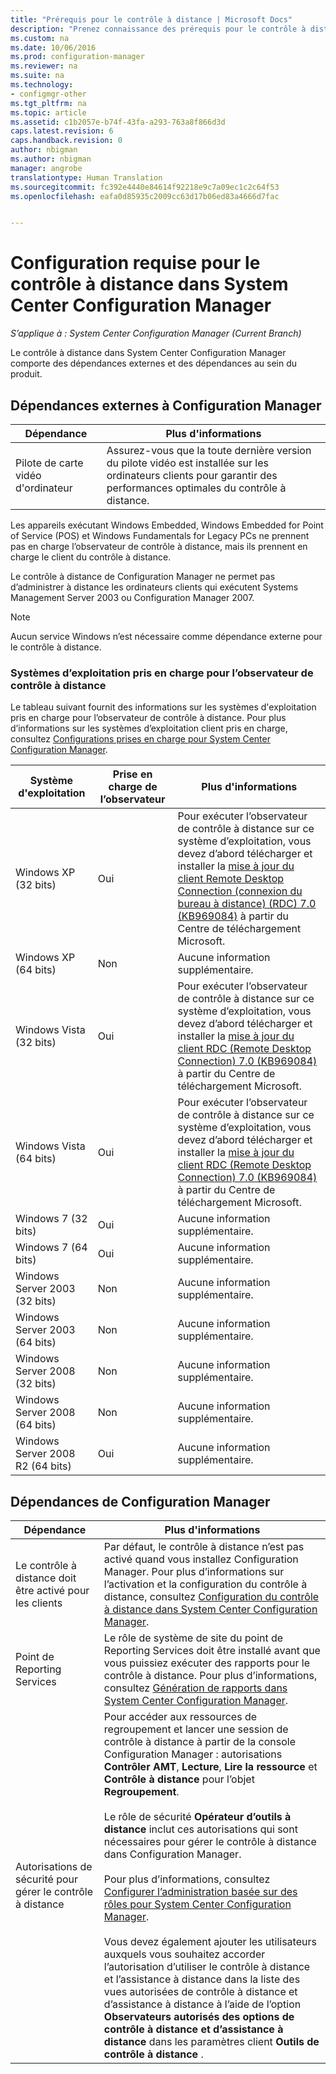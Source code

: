 ```yaml
---
title: "Prérequis pour le contrôle à distance | Microsoft Docs"
description: "Prenez connaissance des prérequis pour le contrôle à distance dans System Center Configuration Manager."
ms.custom: na
ms.date: 10/06/2016
ms.prod: configuration-manager
ms.reviewer: na
ms.suite: na
ms.technology:
- configmgr-other
ms.tgt_pltfrm: na
ms.topic: article
ms.assetid: c1b2057e-b74f-43fa-a293-763a8f866d3d
caps.latest.revision: 6
caps.handback.revision: 0
author: nbigman
ms.author: nbigman
manager: angrobe
translationtype: Human Translation
ms.sourcegitcommit: fc392e4440e84614f92218e9c7a09ec1c2c64f53
ms.openlocfilehash: eafa0d85935c2009cc63d17b06ed83a4666d7fac


---
```

# <a name="prerequisites-for-remote-control-in-system-center-configuration-manager"></a>Configuration requise pour le contrôle à distance dans System Center Configuration Manager

*S’applique à : System Center Configuration Manager (Current Branch)*

Le contrôle à distance dans System Center Configuration Manager comporte des dépendances externes et des dépendances au sein du produit.  

## <a name="dependencies-external-to-configuration-manager"></a>Dépendances externes à Configuration Manager  

|Dépendance|Plus d'informations|  
|----------------|----------------------|  
|Pilote de carte vidéo d'ordinateur|Assurez-vous que la toute dernière version du pilote vidéo est installée sur les ordinateurs clients pour garantir des performances optimales du contrôle à distance.|  

 Les appareils exécutant Windows Embedded, Windows Embedded for Point of Service (POS) et Windows Fundamentals for Legacy PCs ne prennent pas en charge l’observateur de contrôle à distance, mais ils prennent en charge le client du contrôle à distance.  

 Le contrôle à distance de Configuration Manager ne permet pas d’administrer à distance les ordinateurs clients qui exécutent Systems Management Server 2003 ou Configuration Manager 2007.  

> [!NOTE]  
>  Aucun service Windows n’est nécessaire comme dépendance externe pour le contrôle à distance.  

### <a name="supported-operating-systems-for-the-remote-control-viewer"></a>Systèmes d’exploitation pris en charge pour l’observateur de contrôle à distance  
 Le tableau suivant fournit des informations sur les systèmes d'exploitation pris en charge pour l’observateur de contrôle à distance. Pour plus d’informations sur les systèmes d’exploitation client pris en charge, consultez [Configurations prises en charge pour System Center Configuration Manager](../../../../core/plan-design/configs/supported-configurations.md).  

|Système d'exploitation|Prise en charge de l’observateur|Plus d'informations|  
|----------------------|--------------------|----------------------|  
|Windows XP (32 bits)|Oui|Pour exécuter l’observateur de contrôle à distance sur ce système d’exploitation, vous devez d’abord télécharger et installer la [mise à jour du client Remote Desktop Connection (connexion du bureau à distance) (RDC) 7.0 (KB969084)](https://www.microsoft.com/en-us/download/details.aspx?id=12767) à partir du Centre de téléchargement Microsoft.|  
|Windows XP (64 bits)|Non|Aucune information supplémentaire.|  
|Windows Vista (32 bits)|Oui|Pour exécuter l’observateur de contrôle à distance sur ce système d’exploitation, vous devez d’abord télécharger et installer la [mise à jour du client RDC (Remote Desktop Connection) 7.0 (KB969084)](https://www.microsoft.com/en-us/download/details.aspx?id=12767) à partir du Centre de téléchargement Microsoft.|  
|Windows Vista (64 bits)|Oui|Pour exécuter l’observateur de contrôle à distance sur ce système d’exploitation, vous devez d’abord télécharger et installer la [mise à jour du client RDC (Remote Desktop Connection) 7.0 (KB969084)](https://www.microsoft.com/en-us/download/details.aspx?id=12767) à partir du Centre de téléchargement Microsoft.|  
|Windows 7 (32 bits)|Oui|Aucune information supplémentaire.|  
|Windows 7 (64 bits)|Oui|Aucune information supplémentaire.|  
|Windows Server 2003 (32 bits)|Non|Aucune information supplémentaire.|  
|Windows Server 2003 (64 bits)|Non|Aucune information supplémentaire.|  
|Windows Server 2008 (32 bits)|Non|Aucune information supplémentaire.|  
|Windows Server 2008 (64 bits)|Non|Aucune information supplémentaire.|  
|Windows Server 2008 R2 (64 bits)|Oui|Aucune information supplémentaire.|  

## <a name="configuration-manager-dependencies"></a>Dépendances de Configuration Manager  

|Dépendance|Plus d'informations|  
|----------------|----------------------|  
|Le contrôle à distance doit être activé pour les clients|Par défaut, le contrôle à distance n’est pas activé quand vous installez Configuration Manager. Pour plus d’informations sur l’activation et la configuration du contrôle à distance, consultez [Configuration du contrôle à distance dans System Center Configuration Manager](../../../../core/clients/manage/remote-control/configuring-remote-control.md).|  
|Point de Reporting Services|Le rôle de système de site du point de Reporting Services doit être installé avant que vous puissiez exécuter des rapports pour le contrôle à distance. Pour plus d’informations, consultez [Génération de rapports dans System Center Configuration Manager](../../../../core/servers/manage/reporting.md).|  
|Autorisations de sécurité pour gérer le contrôle à distance|Pour accéder aux ressources de regroupement et lancer une session de contrôle à distance à partir de la console Configuration Manager : autorisations **Contrôler AMT**, **Lecture**, **Lire la ressource** et **Contrôle à distance** pour l’objet **Regroupement**.<br /><br /> Le rôle de sécurité **Opérateur d’outils à distance** inclut ces autorisations qui sont nécessaires pour gérer le contrôle à distance dans Configuration Manager.<br /><br /> Pour plus d’informations, consultez [Configurer l’administration basée sur des rôles pour System Center Configuration Manager](../../../../core/servers/deploy/configure/configure-role-based-administration.md).<br /><br /> Vous devez également ajouter les utilisateurs auxquels vous souhaitez accorder l’autorisation d’utiliser le contrôle à distance et l’assistance à distance dans la liste des vues autorisées de contrôle à distance et d’assistance à distance à l’aide de l’option **Observateurs autorisés des options de contrôle à distance et d’assistance à distance** dans les paramètres client **Outils de contrôle à distance** .|  



<!--HONumber=Dec16_HO3-->


